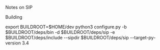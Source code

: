 Notes on SIP

Building

export BUILDROOT=$HOME/dev
python3 configure.py -b $BUILDROOT/deps/bin -d $BUILDROOT/deps/sip -e $BUILDROOT/deps/include  --sipdir $BUILDROOT/deps/sip --target-py-version 3.4

